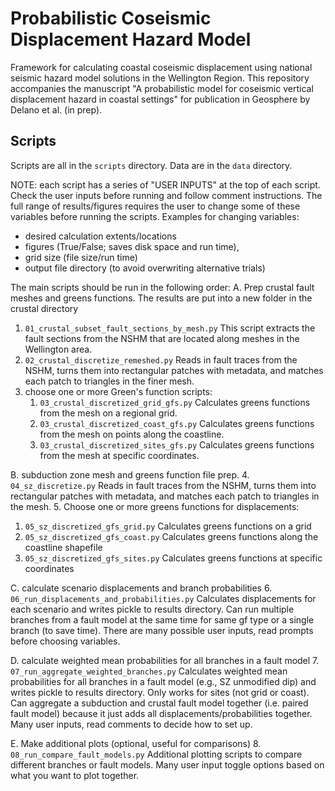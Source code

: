 # Probabilistic Coseismic Displacement Hazard Model
Framework for calculating coastal coseismic displacement using national seismic hazard model solutions 
in the Wellington Region. This repository accompanies the manuscript "A probabilistic model for coseismic vertical 
displacement hazard in coastal settings" for publication in Geosphere by Delano et al. (in prep). 

## Scripts
Scripts are all in the `scripts` directory. 
Data are in the `data` directory.

NOTE: each script has a series of "USER INPUTS" at the top of each script. 
Check the user inputs before running and follow comment instructions. 
The full range of results/figures requires the user to change some of these variables before running the scripts. 
Examples for changing variables: 
- desired calculation extents/locations
- figures (True/False; saves disk space and run time), 
- grid size (file size/run time)
- output file directory (to avoid overwriting alternative trials)

The main scripts should be run in the following 
order:
A. Prep crustal fault meshes and greens functions. The results are put into a new folder in the crustal directory
1. `01_crustal_subset_fault_sections_by_mesh.py` This script extracts the fault sections from the NSHM that are 
   located along meshes in the Wellington area. 
2. `02_crustal_discretize_remeshed.py` Reads in fault traces from the NSHM, turns them into rectangular 
   patches with metadata, and matches each patch to triangles in the finer mesh. 
3. choose one or more Green's function scripts:
   1. `03_crustal_discretized_grid_gfs.py` Calculates greens functions from the mesh on a 
      regional grid.
   2. `03_crustal_discretized_coast_gfs.py` Calculates greens functions from the mesh 
      on points along the coastline.
   3. `03_crustal_discretized_sites_gfs.py` Calculates greens functions from the mesh at 
      specific coordinates.
   
B. subduction zone mesh and greens function file prep. 
4. `04_sz_discretize.py` Reads in fault traces from the NSHM, turns them into 
   rectangular patches with metadata, and matches each patch to triangles in the mesh. 
5. Choose one or more greens functions for displacements:
   1. `05_sz_discretized_gfs_grid.py` Calculates greens functions on a grid
   2. `05_sz_discretized_gfs_coast.py` Calculates greens functions along the coastline shapefile
   3. `05_sz_discretized_gfs_sites.py` Calculates greens functions at specific coordinates

C. calculate scenario displacements and branch probabilities
6. `06_run_displacements_and_probabilities.py` Calculates displacements for each scenario and writes 
   pickle to results directory. Can run multiple branches from a fault model at the same time for same gf type or a 
   single branch (to save time). There are many possible user inputs, read prompts before choosing variables. 

D. calculate weighted mean probabilities for all branches in a fault model
7. `07_run_aggregate_weighted_branches.py` Calculates weighted mean probabilities for all branches in a 
   fault model (e.g., SZ unmodified dip) and writes pickle to results directory. Only works for sites (not grid or coast). 
   Can aggregate a subduction and crustal fault model together (i.e. paired fault model) because it just adds all 
   displacements/probabilities together. Many user inputs, read comments to decide how to set up. 

E. Make additional plots (optional, useful for comparisons)
8. `08_run_compare_fault_models.py` Additional plotting scripts to compare different branches or fault models.
   Many user input toggle options based on what you want to plot together. 
   

